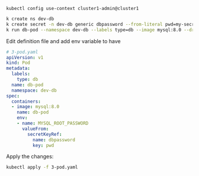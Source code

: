 ``` 
kubectl config use-context cluster1-admin@cluster1
```

```sh
k create ns dev-db
k create secret -n dev-db generic dbpassword --from-literal pwd=my-secret-pw
k run db-pod --namespace dev-db --labels type=db --image mysql:8.0 --dry-run=client -o yaml
```

Edit definition file and add env variable to have

```yaml
# 3-pod.yaml
apiVersion: v1
kind: Pod
metadata:
  labels:
    type: db
  name: db-pod
  namespace: dev-db
spec:
  containers:
  - image: mysql:8.0
    name: db-pod
    env:
    - name: MYSQL_ROOT_PASSWORD
      valueFrom:
        secretKeyRef:
          name: dbpassword
          key: pwd
```

Apply the changes:

```sh
kubectl apply -f 3-pod.yaml
```
